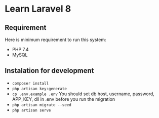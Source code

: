 # Learn Laravel 8

## Requirement

Here is minimum requirement to run this system:
- PHP 7.4
- MySQL

## Instalation for development

- ``composer install``
- ``php artisan key:generate``
- ``cp .env.example .env``
	You should set db host, username, password, APP_KEY, dll in .env before you run the migration
- ``php artisan migrate --seed``
- ``php artisan serve``
